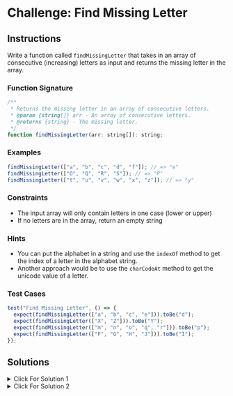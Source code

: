 # Challenge: Find Missing Letter

## Instructions

Write a function called `findMissingLetter` that takes in an array of consecutive (increasing) letters as input and returns the missing letter in the array.

### Function Signature

```js
/**
 * Returns the missing letter in an array of consecutive letters.
 * @param {string[]} arr - An array of consecutive letters.
 * @returns {string} - The missing letter.
 */
function findMissingLetter(arr: string[]): string;
```

### Examples

```js
findMissingLetter(["a", "b", "c", "d", "f"]); // => "e"
findMissingLetter(["O", "Q", "R", "S"]); // => "P"
findMissingLetter(["t", "u", "v", "w", "x", "z"]); // => "y"
```

### Constraints

- The input array will only contain letters in one case (lower or upper)
- If no letters are in the array, return an empty string

### Hints

- You can put the alphabet in a string and use the `indexOf` method to get the index of a letter in the alphabet string.
- Another approach would be to use the `charCodeAt` method to get the unicode value of a letter.

### Test Cases

```js
test("Find Missing Letter", () => {
  expect(findMissingLetter(["a", "b", "c", "e"])).toBe("d");
  expect(findMissingLetter(["X", "Z"])).toBe("Y");
  expect(findMissingLetter(["m", "n", "o", "q", "r"])).toBe("p");
  expect(findMissingLetter(["F", "G", "H", "J"])).toBe("I");
});
```

## Solutions

<details>
  <summary>Click For Solution 1 </summary>

```js
function findMissingLetter(arr) {
  const alphabet = "abcdefghijklmnopqrstuvwxyzABCDEFGHIJKLMNOPQRSTUVWXYZ";
  const startIndex = alphabet.indexOf(arr[0]);

  for (let i = 0; i < arr.length; i++) {
    if (arr[i] !== alphabet[startIndex + i]) {
      return alphabet[startIndex + i];
    }
  }

  return "";
}
```

### Explanation

- Declare a variable `alphabet` and assign it a string of all the letters of the alphabet.
- Declare a variable `startIndex` and assigned it the index of the first letter of the input array in the `alphabet` string.
- Loop through the input array and check if the current letter in the input array is not equal to the letter at the current index in the `alphabet` string.
- If it is not equal, return the letter at the current index in the `alphabet` string.
- If we get to the end of the loop without returning anything, we return an empty string.

</details>

<details>
  <summary>Click For Solution 2 </summary>

```js
function findMissingLetter(arr) {
  let start = arr[0].charCodeAt(0);
  for (let i = 1; i < arr.length; i++) {
    const current = arr[i].charCodeAt(0);
    if (current - start > 1) {
      return String.fromCharCode(start + 1);
    }
    start = current;
  }
  return "";
}
```

### Explanation

- Declare a variable `start` and assigned it the ASCII code of the first letter of the input array.
- Loop through the input array and check if the ASCII code of the current letter minus the ASCII code of the previous letter is greater than 1.
- If it is, return the letter that is one greater than the previous letter.
- If we get to the end of the loop without returning anything, we return an empty string.

</details>
